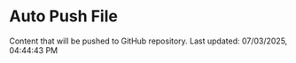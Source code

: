 # Auto Push File

Content that will be pushed to GitHub repository.
Last updated: 07/03/2025, 04:44:43 PM
